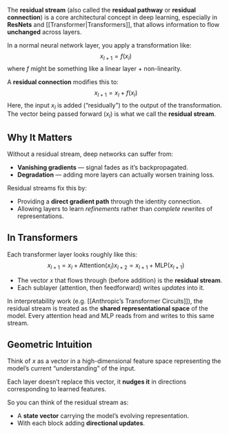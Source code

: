 The **residual stream** (also called the **residual pathway** or **residual connection**) is a core architectural concept in deep learning, especially in **ResNets** and [[Transformer|Transformers]], that allows information to flow **unchanged** across layers.

In a normal neural network layer, you apply a transformation like:
$$x_{l+1} = f(x_l)$$
where $f$ might be something like a linear layer + non-linearity.

A **residual connection** modifies this to:$$x_{l+1} = x_l + f(x_l)$$
Here, the input $x_l$ is added (“residually”) to the output of the transformation.  
The vector being passed forward ($x_l$) is what we call the **residual stream**.
## Why It Matters
Without a residual stream, deep networks can suffer from:
- **Vanishing gradients** — signal fades as it’s backpropagated.
- **Degradation** — adding more layers can actually worsen training loss.

Residual streams fix this by:
- Providing a **direct gradient path** through the identity connection.
- Allowing layers to learn _refinements_ rather than _complete rewrites_ of representations.
## In Transformers
Each transformer layer looks roughly like this:
$$x_{l+1} = x_l + \text{Attention}(x_l) x_{l+2} = x_{l+1} + \text{MLP}(x_{l+1})$$

- The vector $x$ that flows through (before addition) is the **residual stream**.  
- Each sublayer (attention, then feedforward) writes _updates_ into it.

In interpretability work (e.g. [[Anthropic’s Transformer Circuits]]), the residual stream is treated as the **shared representational space** of the model. Every attention head and MLP reads from and writes to this same stream.
## Geometric Intuition
Think of $x$ as a vector in a high-dimensional feature space representing the model’s current “understanding” of the input.

Each layer doesn’t replace this vector, it **nudges it** in directions corresponding to learned features.

So you can think of the residual stream as:
- A **state vector** carrying the model’s evolving representation.
- With each block adding **directional updates**.

